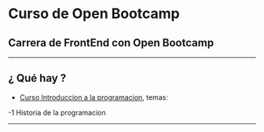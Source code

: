 # Curso de Open Bootcamp

## Carrera de FrontEnd con Open Bootcamp

---

## ¿ Qué hay ?

- [Curso Introduccion a la programacion](https://github.com/eugenia1984/open_bootcamp/tree/main/01_curso_introduccion_a_la_programacion), temas:

-1 Historia de la programacion

---
